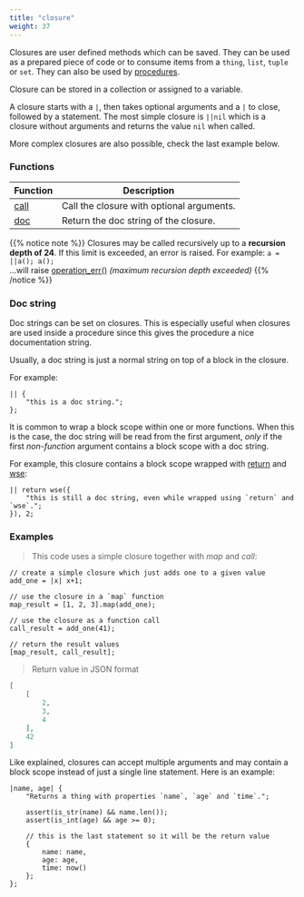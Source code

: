 ```yaml
---
title: "closure"
weight: 37
---
```


Closures are user defined methods which can be saved. They can be used as a prepared piece of code or to consume items from a `thing`, `list`, `tuple` or `set`.
They can also be used by [procedures](../../procedures-api).

Closure can be stored in a collection or assigned to a variable.

A closure starts with a `|`, then takes optional arguments and a `|` to close, followed by a statement.
The most simple closure is `||nil` which is a closure without arguments and returns the value `nil` when called.

More complex closures are also possible, check the last example below.

### Functions

Function | Description
------ | -----------
[call](./call) | Call the closure with optional arguments.
[doc](./doc) | Return the doc string of the closure.

{{% notice note %}}
Closures may be called recursively up to a **recursion depth of 24**. If this limit is exceeded, an error is raised.
For example: `a = ||a(); a();` \
...will raise [operation_err()](../../errors/operation_err) *(maximum recursion depth exceeded)*
{{% /notice %}}

### Doc string

Doc strings can be set on closures. This is especially useful when closures
are used inside a procedure since this gives the procedure a nice documentation string.

Usually, a doc string is just a normal string on top of a block in the closure.

For example:

```thingsdb,should_pass
|| {
    "this is a doc string.";
};
```

It is common to wrap a block scope within one or more functions.
When this is the case, the doc string will be read from the first argument,
*only* if the first *non-function* argument contains a block scope with a doc string.

For example, this closure contains a block scope wrapped with [return](../../overview/statements/#return) and [wse](../../collection-api/wse):

```thingsdb,should_pass
|| return wse({
    "this is still a doc string, even while wrapped using `return` and `wse`.";
}), 2;
```

### Examples

> This code uses a simple closure together with *map* and *call*:

```thingsdb,json_response
// create a simple closure which just adds one to a given value
add_one = |x| x+1;

// use the closure in a `map` function
map_result = [1, 2, 3].map(add_one);

// use the closure as a function call
call_result = add_one(41);

// return the result values
[map_result, call_result];
```

> Return value in JSON format

```json
[
    [
        2,
        3,
        4
    ],
    42
]
```

Like explained, closures can accept multiple arguments and may contain a block scope instead of just a single line statement. Here is an example:

```thingsdb,should_pass
|name, age| {
    "Returns a thing with properties `name`, `age` and `time`.";

    assert(is_str(name) && name.len());
    assert(is_int(age) && age >= 0);

    // this is the last statement so it will be the return value
    {
        name: name,
        age: age,
        time: now()
    };
};
```
